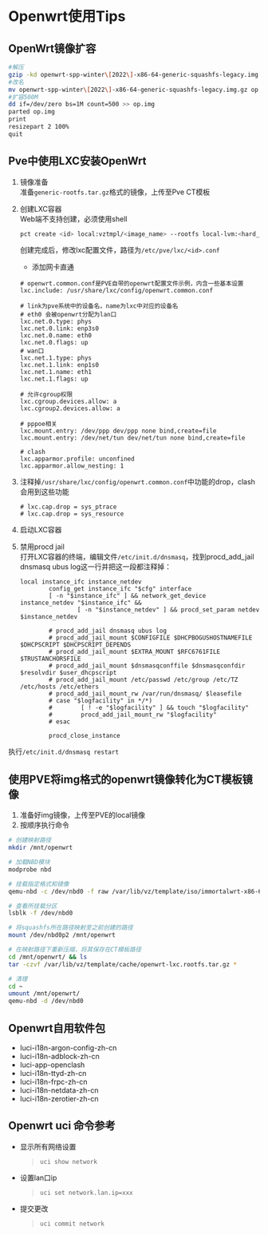 # Openwrt使用Tips

## OpenWrt镜像扩容

```bash
#解压
gzip -kd openwrt-spp-winter\[2022\]-x86-64-generic-squashfs-legacy.img.gz
#改名
mv openwrt-spp-winter\[2022\]-x86-64-generic-squashfs-legacy.img.gz op.img
#扩容500M
dd if=/dev/zero bs=1M count=500 >> op.img
parted op.img
print
resizepart 2 100%
quit
```

## Pve中使用LXC安装OpenWrt

1. 镜像准备  
    准备`generic-rootfs.tar.gz`格式的镜像，上传至Pve CT模板
2. 创建LXC容器  
    Web端不支持创建，必须使用shell
    ```bash
    pct create <id> local:vztmpl/<image_name> --rootfs local-lvm:<hard_drive_of_G> --ostype unmanaged --hostname <name> --arch amd64 --cores 4 --memory 256 --swap 0 -net0 bridge=vmbr0,name=eth0
    ```

    创建完成后，修改lxc配置文件，路径为`/etc/pve/lxc/<id>.conf`

    * 添加网卡直通
    ```
    # openwrt.common.conf是PVE自带的openwrt配置文件示例，内含一些基本设置
    lxc.include: /usr/share/lxc/config/openwrt.common.conf

    # link为pve系统中的设备名，name为lxc中对应的设备名
    # eth0 会被openwrt分配为lan口
    lxc.net.0.type: phys
    lxc.net.0.link: enp3s0
    lxc.net.0.name: eth0
    lxc.net.0.flags: up
    # wan口
    lxc.net.1.type: phys
    lxc.net.1.link: enp1s0
    lxc.net.1.name: eth1
    lxc.net.1.flags: up

    # 允许cgroup权限
    lxc.cgroup.devices.allow: a
    lxc.cgroup2.devices.allow: a

    # pppoe相关
    lxc.mount.entry: /dev/ppp dev/ppp none bind,create=file
    lxc.mount.entry: /dev/net/tun dev/net/tun none bind,create=file

    # clash
    lxc.apparmor.profile: unconfined
    lxc.apparmor.allow_nesting: 1
    ```
3. 注释掉`/usr/share/lxc/config/openwrt.common.conf`中功能的drop，clash会用到这些功能

    ```
    # lxc.cap.drop = sys_ptrace
    # lxc.cap.drop = sys_resource
    ```

4. 启动LXC容器
5. 禁用procd jail  
打开LXC容器的终端，编辑文件`/etc/init.d/dnsmasq`，找到procd_add_jail dnsmasq ubus log这一行并把这一段都注释掉：
    ```
    local instance_ifc instance_netdev                
            config_get instance_ifc "$cfg" interface                       
            [ -n "$instance_ifc" ] && network_get_device instance_netdev "$instance_ifc" &&
                    [ -n "$instance_netdev" ] && procd_set_param netdev $instance_netdev

            # procd_add_jail dnsmasq ubus log
            # procd_add_jail_mount $CONFIGFILE $DHCPBOGUSHOSTNAMEFILE $DHCPSCRIPT $DHCPSCRIPT_DEPENDS
            # procd_add_jail_mount $EXTRA_MOUNT $RFC6761FILE $TRUSTANCHORSFILE
            # procd_add_jail_mount $dnsmasqconffile $dnsmasqconfdir $resolvdir $user_dhcpscript
            # procd_add_jail_mount /etc/passwd /etc/group /etc/TZ /etc/hosts /etc/ethers
            # procd_add_jail_mount_rw /var/run/dnsmasq/ $leasefile                                             
            # case "$logfacility" in */*)                                                          
            #        [ ! -e "$logfacility" ] && touch "$logfacility"                                 
            #        procd_add_jail_mount_rw "$logfacility"                                           
            # esac                                                                                 

            procd_close_instance
    ```
执行`/etc/init.d/dnsmasq restart`

## 使用PVE将img格式的openwrt镜像转化为CT模板镜像

1. 准备好img镜像，上传至PVE的local镜像
2. 按顺序执行命令
```bash
# 创建映射路径
mkdir /mnt/openwrt

# 加载NBD模块
modprobe nbd

# 挂载指定格式和镜像
qemu-nbd -c /dev/nbd0 -f raw /var/lib/vz/template/iso/immortalwrt-x86-64-generic-squashfs-combined.img

# 查看所挂载分区
lsblk -f /dev/nbd0

# 将squashfs所在路径映射至之前创建的路径
mount /dev/nbd0p2 /mnt/openwrt

# 在映射路径下重新压缩，将其保存在CT模板路径
cd /mnt/openwrt/ && ls
tar -czvf /var/lib/vz/template/cache/openwrt-lxc.rootfs.tar.gz *

# 清理
cd ~
umount /mnt/openwrt/
qemu-nbd -d /dev/nbd0

```

## Openwrt自用软件包
* luci-i18n-argon-config-zh-cn
* luci-i18n-adblock-zh-cn
* luci-app-openclash
* luci-i18n-ttyd-zh-cn
* luci-i18n-frpc-zh-cn
* luci-i18n-netdata-zh-cn
* luci-i18n-zerotier-zh-cn

## Openwrt uci 命令参考

* 显示所有网络设置
    > `uci show network`
* 设置lan口ip
    > `uci set network.lan.ip=xxx`
* 提交更改
    > `uci commit network`

